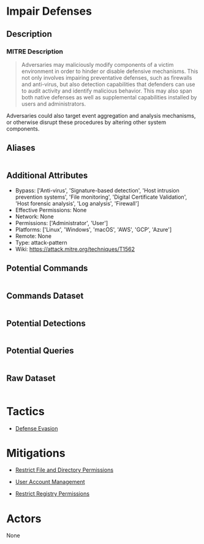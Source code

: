 
# Impair Defenses

## Description

### MITRE Description

> Adversaries may maliciously modify components of a victim environment in order to hinder or disable defensive mechanisms. This not only involves impairing preventative defenses, such as firewalls and anti-virus, but also detection capabilities that defenders can use to audit activity and identify malicious behavior. This may also span both native defenses as well as supplemental capabilities installed by users and administrators.

Adversaries could also target event aggregation and analysis mechanisms, or otherwise disrupt these procedures by altering other system components.

## Aliases

```

```

## Additional Attributes

* Bypass: ['Anti-virus', 'Signature-based detection', 'Host intrusion prevention systems', 'File monitoring', 'Digital Certificate Validation', 'Host forensic analysis', 'Log analysis', 'Firewall']
* Effective Permissions: None
* Network: None
* Permissions: ['Administrator', 'User']
* Platforms: ['Linux', 'Windows', 'macOS', 'AWS', 'GCP', 'Azure']
* Remote: None
* Type: attack-pattern
* Wiki: https://attack.mitre.org/techniques/T1562

## Potential Commands

```

```

## Commands Dataset

```

```

## Potential Detections

```json

```

## Potential Queries

```json

```

## Raw Dataset

```json

```

# Tactics


* [Defense Evasion](../tactics/Defense-Evasion.md)


# Mitigations


* [Restrict File and Directory Permissions](../mitigations/Restrict-File-and-Directory-Permissions.md)

* [User Account Management](../mitigations/User-Account-Management.md)
    
* [Restrict Registry Permissions](../mitigations/Restrict-Registry-Permissions.md)
    

# Actors

None

